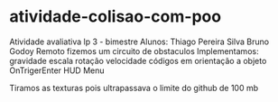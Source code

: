 # atividade-colisao-com-poo
Atividade avaliativa lp 3 - bimestre Alunos: Thiago Pereira Silva Bruno Godoy Remoto
fizemos um circuito de obstaculos Implementamos: gravidade escala rotação velocidade códigos em orientação a objeto OnTrigerEnter HUD Menu
 
 
 Tiramos as texturas pois ultrapassava o limite do github de 100 mb
